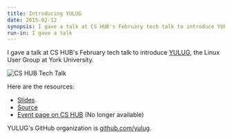 ```yaml
---
title: Introducing YULUG
date: 2015-02-12
synopsis: I gave a talk at CS HUB's February tech talk to introduce YULUG, the Linux User Group at York University.
run-in: I gave a talk
---
```


I gave a talk at CS HUB's February tech talk to
introduce [YULUG](https://github.com/yulug), the Linux User Group at York
University.

![CS HUB Tech Talk](/images/cshub-techtalk-feb12.jpg)

Here are the resources:

- [Slides](https://static.aminb.org/introducing-yulug/)
- [Source](https://github.com/aminb/introducing-yulug)
- [Event page on CS HUB](https://cshub.ca/events/get/50/) (No longer available)

YULUG's GitHub organization is [github.com/yulug](https://github.com/yulug).
